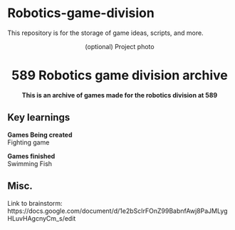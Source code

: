 # Robotics-game-division
This repository is for the storage of game ideas, scripts, and more.
<div align="center">(optional) Project photo</div>
<h1 align="center">589 Robotics game division archive</h1>
<p align="center"><strong>This is an archive of games made for the robotics division at 589</strong>
<br/>

<h2>Key learnings</h2>
<strong>Games Being created</strong><br/>
      Fighting game

<strong>Games finished</strong><br/>
      Swimming Fish
<h2>Misc.</h2>
Link to brainstorm: https://docs.google.com/document/d/1e2bScIrFOnZ99BabnfAwj8PaJMLygHLuvHAgcnyCm_s/edit
